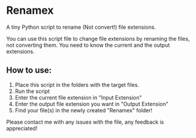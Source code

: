 # Renamex
A tiny Python script to rename (Not convert!) file extensions.

You can use this script file to change file extensions by renaming the files, not converting them. You need to know the current and the output extensions.

How to use:
------------
1. Place this script in the folders with the target files.
2. Run the script
3. Enter the current file extension in "Input Extension"
4. Enter the output file extension you want in "Output Extension"
5. Find your file(s) in the newly created "Renamex" folder!

Please contact me with any issues with the file, any feedback is appreciated!
